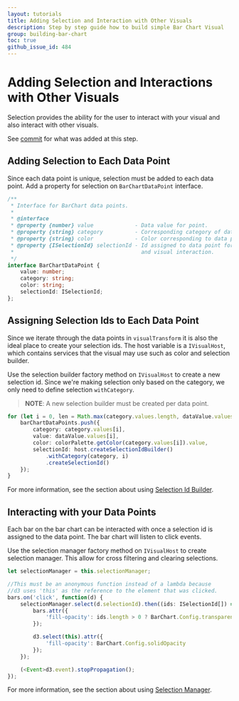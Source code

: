 ```yaml
---
layout: tutorials
title: Adding Selection and Interaction with Other Visuals
description: Step by step guide how to build simple Bar Chart Visual
group: building-bar-chart
toc: true
github_issue_id: 484
---
```


# Adding Selection and Interactions with Other Visuals
Selection provides the ability for the user to interact with your visual and also interact with other visuals.

See [commit](https://github.com/Microsoft/PowerBI-visuals-sampleBarChart/commit/b765940e9b9a14b3360cded30b329224ab572475) for what was added at this step.

## Adding Selection to Each Data Point
Since each data point is unique, selection must be added to each data point. Add a property for selection on `BarChartDataPoint` interface.

```typescript
/**
 * Interface for BarChart data points.
 *
 * @interface
 * @property {number} value             - Data value for point.
 * @property {string} category          - Corresponding category of data value.
 * @property {string} color             - Color corresponding to data point.
 * @property {ISelectionId} selectionId - Id assigned to data point for cross filtering
 *                                        and visual interaction.
 */
interface BarChartDataPoint {
    value: number;
    category: string;
    color: string;
    selectionId: ISelectionId;
};
```

## Assigning Selection Ids to Each Data Point
Since we iterate through the data points in `visualTransform` it is also the ideal place to create your selection ids.
The host variable is a `IVisualHost`, which contains services that the visual may use such as color and selection builder.

Use the selection builder factory method on `IVisualHost` to create a new selection id.
Since we're making selection only based on the category, we only need to define selection `withCategory`.

> **NOTE**: A new selection builder must be created per data point.

```typescript
for (let i = 0, len = Math.max(category.values.length, dataValue.values.length); i < len; i++) {
    barChartDataPoints.push({
        category: category.values[i],
        value: dataValue.values[i],
        color: colorPalette.getColor(category.values[i]).value,
        selectionId: host.createSelectionIdBuilder()
            .withCategory(category, i)
            .createSelectionId()
    });
}
```

For more information, see the section about using [Selection Id Builder](../Visual/Selection.md#creating-selection-ids-selectionidbuilder).

## Interacting with your Data Points
Each bar on the bar chart can be interacted with once a selection id is assigned to the data point.
The bar chart will listen to click events.

Use the selection manager factory method on `IVisualHost` to create selection manager. This allow for cross filtering and clearing selections.

```typescript
let selectionManager = this.selectionManager;

//This must be an anonymous function instead of a lambda because
//d3 uses 'this' as the reference to the element that was clicked.
bars.on('click', function(d) {
    selectionManager.select(d.selectionId).then((ids: ISelectionId[]) => {
        bars.attr({
            'fill-opacity': ids.length > 0 ? BarChart.Config.transparentOpacity : BarChart.Config.solidOpacity
        });

        d3.select(this).attr({
            'fill-opacity': BarChart.Config.solidOpacity
        });
    });

    (<Event>d3.event).stopPropagation();
});
```

For more information, see the section about using [Selection Manager](../Visual/Selection.md#managing-selection-selectionmanager).
